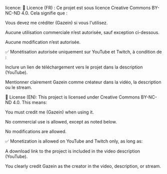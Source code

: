 licence:
📜 Licence (FR) :
Ce projet est sous licence Creative Commons BY-NC-ND 4.0.
Cela signifie que :

Vous devez me créditer (Gazein) si vous l'utilisez.

Aucune utilisation commerciale n’est autorisée, sauf exception ci-dessous.

Aucune modification n’est autorisée.

✅ Monétisation autorisée uniquement sur YouTube et Twitch, à condition de :

Inclure un lien de téléchargement vers le projet dans la description (YouTube).

Mentionner clairement Gazein comme créateur dans la vidéo, la description ou le stream.

📜 License (EN):
This project is licensed under Creative Commons BY-NC-ND 4.0.
This means:

You must credit me (Gazein) when using it.

No commercial use is allowed, except as noted below.

No modifications are allowed.

✅ Monetization is allowed on YouTube and Twitch only, as long as:

A download link to the project is included in the video description (YouTube).

You clearly credit Gazein as the creator in the video, description, or stream.

